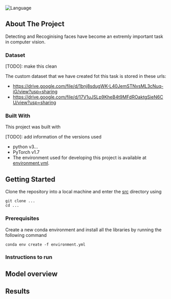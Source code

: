 ![Language](https://img.shields.io/badge/language-python--3.8.5-blue) 

<!-- ABOUT THE PROJECT -->

## About The Project

Detecting and Recoginising faces have become an extremly important task in computer vision. 

### Dataset

[TODO]: make this clean 

The custom dataset that we have created fot this task is stored in these urls:
* https://drive.google.com/file/d/1bnj8sdugWK-L40JemSTNvsML3cNuq-iG/view?usp=sharing
* https://drive.google.com/file/d/17V1uJSLp9KheB4t9MFdROaktgSieN6CU/view?usp=sharing


### Built With
This project was built with 

[TODO]: add information of the versions used 

* python v3...
* PyTorch v1.7
* The environment used for developing this project is available at [environment.yml](environment.yml).



<!-- GETTING STARTED -->

## Getting Started

Clone the repository into a local machine and enter the [src](src) directory using

```
git clone ...
cd ...
```

### Prerequisites

Create a new conda environment and install all the libraries by running the following command

```shell
conda env create -f environment.yml
```

### Instructions to run



## Model overview

<!-- RESULTS -->

## Results

<!-- LICENSE -->

